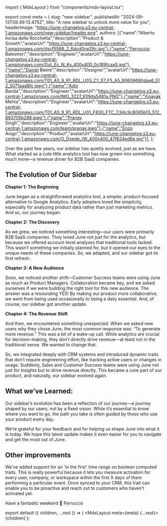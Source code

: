 import { MdxLayout } from "components/mdx-layout.tsx";


export const meta = {
  slug: "new-sidebar",
  publishedAt: "2024-09-13T08:49:13.475Z",
  title: "A new sidebar to unlock more value for you",
  headerImage: "https://june-changelog.s3.eu-central-1.amazonaws.com/new-sidebar/header.png",
  authors: [{"name":"Alberto Incisa della Rocchetta","description":"Product & Growth","avatarUrl":"https://june-changelog.s3.eu-central-1.amazonaws.com/dscf5588_2_6dcd0ce29c.jpg"},{"name":"Ferruccio Balestreri","description":"Engineer","avatarUrl":"https://june-changelog.s3.eu-central-1.amazonaws.com/Gut_Ec_N_Ky_400x400_0c189fcaa5.jpg"},{"name":"Daniel Beere","description":"Designer","avatarUrl":"https://june-changelog.s3.eu-central-1.amazonaws.com/T01_AS_9_R1_RDL_U03_C1_S7_F5_A5_90609690daa6_512_5071aad8fc.jpeg"},{"name":"Adis Banda","description":"Engineer","avatarUrl":"https://june-changelog.s3.eu-central-1.amazonaws.com/IMG_3227_939da5481a.PNG"},{"name":"Vinayak Mehta","description":"Engineer","avatarUrl":"https://june-changelog.s3.eu-central-1.amazonaws.com/T01_AS_9_R1_RDL_U01_F830_FTC_7_94c9c8095b13_512_893705b288.jpeg"},{"name":"Pranav Singh","description":"Engineer","avatarUrl":"https://june-changelog.s3.eu-central-1.amazonaws.com/team/pranav.jpeg"},{"name":"Enzo Avigo","description":"Product","avatarUrl":"https://june-changelog.s3.eu-central-1.amazonaws.com/O_Doeqb_IW_400x400_47f624ed6e.jpg"}],
};

Over the past few years, our sidebar has quietly evolved, just as we have. What started as a cute little analytics tool has now grown into something much more—a revenue driver for B2B SaaS companies.

## The Evolution of Our Sidebar

**Chapter 1: The Beginning**

June began as a straightforward analytics tool, a simpler, product-focused alternative to Google Analytics. Early adopters loved the simplicity, especially for analyzing product data rather than just marketing metrics. And so, our journey began.

**Chapter 2: The Discovery**

As we grew, we noticed something interesting—our users were primarily B2B SaaS companies. They loved June not just for the analytics, but because we offered account-level analyses that traditional tools lacked. This wasn’t something we initially planned for, but it opened our eyes to the unique needs of these companies. So, we adapted, and our sidebar got its first refresh.

**Chapter 3: A New Audience**

Soon, we noticed another shift—Customer Success teams were using June as much as Product Managers. Collaboration became key, and we asked ourselves if we were building the right tool for this new audience. The answer was a resounding YES! By making our product more collaborative, we went from being used occasionally to being a daily essential. And, of course, our sidebar got another update.

**Chapter 4: The Revenue Shift**

And then, we encountered something unexpected. When we asked new users why they chose June, the most common response was: “To generate more revenue.” This was a bit of a wake-up call. While analytics are crucial for decision-making, they don’t directly drive revenue—at least not in the traditional sense. We wanted to change that.

So, we integrated deeply with CRM systems and introduced dynamic traits that don’t require engineering effort, like tracking active users or changes in usage. Suddenly, Sales and Customer Success teams were using June not just for insights but to drive revenue directly. This became a core part of our product, and naturally, our sidebar evolved again.

## What we’ve Learned:

Our sidebar’s evolution has been a reflection of our journey—a journey shaped by our users, not by a fixed vision. While it’s essential to know where you want to go, the path you take is often guided by those who use your product every day.

We’re grateful for your feedback and for helping us shape June into what it is today. We hope this latest update makes it even easier for you to navigate and get the most out of June.

## Other improvements

We've added support for an 'in the first' time range on boolean computed traits. This is really powerful because it lets you measure activation for every user, company, or workspace within the first X days of them performing a particular event. Once synced to your CRM, this trait can enable you to be proactive and reach out to customers who haven't activated yet.

Have a fantastic weekend 💜
Ferruccio

export default ({ children, ...rest }) => (
  <MdxLayout meta={meta} {...rest}>
    {children}
  </MdxLayout>
);
